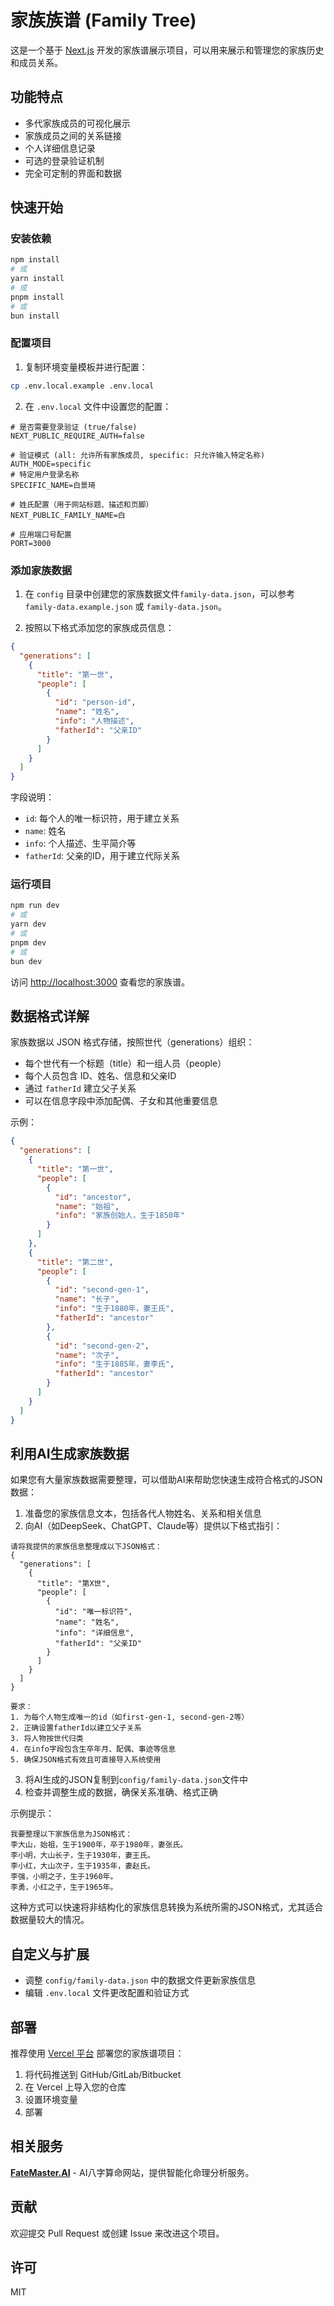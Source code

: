 # 家族族谱 (Family Tree)

这是一个基于 [Next.js](https://nextjs.org) 开发的家族谱展示项目，可以用来展示和管理您的家族历史和成员关系。

## 功能特点

- 多代家族成员的可视化展示
- 家族成员之间的关系链接
- 个人详细信息记录
- 可选的登录验证机制
- 完全可定制的界面和数据

## 快速开始

### 安装依赖

```bash
npm install
# 或
yarn install
# 或
pnpm install
# 或
bun install
```

### 配置项目

1. 复制环境变量模板并进行配置：

```bash
cp .env.local.example .env.local
```

2. 在 `.env.local` 文件中设置您的配置：

```
# 是否需要登录验证 (true/false)
NEXT_PUBLIC_REQUIRE_AUTH=false

# 验证模式 (all: 允许所有家族成员, specific: 只允许输入特定名称)
AUTH_MODE=specific
# 特定用户登录名称
SPECIFIC_NAME=白景琦

# 姓氏配置（用于网站标题、描述和页脚）
NEXT_PUBLIC_FAMILY_NAME=白

# 应用端口号配置
PORT=3000
```

### 添加家族数据

1. 在 `config` 目录中创建您的家族数据文件`family-data.json`，可以参考 `family-data.example.json` 或 `family-data.json`。

2. 按照以下格式添加您的家族成员信息：

```json
{
  "generations": [
    {
      "title": "第一世",
      "people": [
        {
          "id": "person-id",
          "name": "姓名",
          "info": "人物描述",
          "fatherId": "父亲ID"
        }
      ]
    }
  ]
}
```

字段说明：
- `id`: 每个人的唯一标识符，用于建立关系
- `name`: 姓名
- `info`: 个人描述、生平简介等
- `fatherId`: 父亲的ID，用于建立代际关系

### 运行项目

```bash
npm run dev
# 或
yarn dev
# 或
pnpm dev
# 或
bun dev
```

访问 [http://localhost:3000](http://localhost:3000) 查看您的家族谱。

## 数据格式详解

家族数据以 JSON 格式存储，按照世代（generations）组织：

- 每个世代有一个标题（title）和一组人员（people）
- 每个人员包含 ID、姓名、信息和父亲ID
- 通过 `fatherId` 建立父子关系
- 可以在信息字段中添加配偶、子女和其他重要信息

示例：
```json
{
  "generations": [
    {
      "title": "第一世",
      "people": [
        {
          "id": "ancestor",
          "name": "始祖",
          "info": "家族创始人，生于1850年"
        }
      ]
    },
    {
      "title": "第二世",
      "people": [
        {
          "id": "second-gen-1",
          "name": "长子",
          "info": "生于1880年，妻王氏",
          "fatherId": "ancestor"
        },
        {
          "id": "second-gen-2",
          "name": "次子",
          "info": "生于1885年，妻李氏",
          "fatherId": "ancestor"
        }
      ]
    }
  ]
}
```

## 利用AI生成家族数据

如果您有大量家族数据需要整理，可以借助AI来帮助您快速生成符合格式的JSON数据：

1. 准备您的家族信息文本，包括各代人物姓名、关系和相关信息
2. 向AI（如DeepSeek、ChatGPT、Claude等）提供以下格式指引：

```
请将我提供的家族信息整理成以下JSON格式：
{
  "generations": [
    {
      "title": "第X世",
      "people": [
        {
          "id": "唯一标识符",
          "name": "姓名",
          "info": "详细信息",
          "fatherId": "父亲ID"
        }
      ]
    }
  ]
}

要求：
1. 为每个人物生成唯一的id（如first-gen-1, second-gen-2等）
2. 正确设置fatherId以建立父子关系
3. 将人物按世代归类
4. 在info字段包含生卒年月、配偶、事迹等信息
5. 确保JSON格式有效且可直接导入系统使用
```

3. 将AI生成的JSON复制到`config/family-data.json`文件中
4. 检查并调整生成的数据，确保关系准确、格式正确

示例提示：
```
我要整理以下家族信息为JSON格式：
李大山，始祖，生于1900年，卒于1980年，妻张氏。
李小明，大山长子，生于1930年，妻王氏。
李小红，大山次子，生于1935年，妻赵氏。
李强，小明之子，生于1960年。
李勇，小红之子，生于1965年。
```

这种方式可以快速将非结构化的家族信息转换为系统所需的JSON格式，尤其适合数据量较大的情况。

## 自定义与扩展

- 调整 `config/family-data.json` 中的数据文件更新家族信息
- 编辑 `.env.local` 文件更改配置和验证方式

## 部署

推荐使用 [Vercel 平台](https://vercel.com/new) 部署您的家族谱项目：

1. 将代码推送到 GitHub/GitLab/Bitbucket
2. 在 Vercel 上导入您的仓库
3. 设置环境变量
4. 部署

## 相关服务

**[FateMaster.AI](https://www.fatemaster.ai)** - AI八字算命网站，提供智能化命理分析服务。

## 贡献

欢迎提交 Pull Request 或创建 Issue 来改进这个项目。

## 许可

MIT
